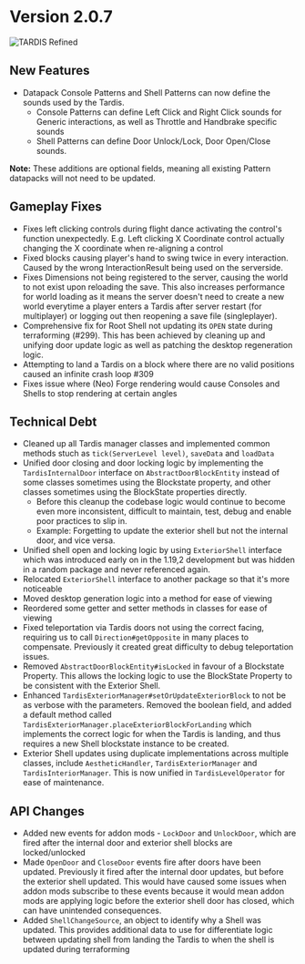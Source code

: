 # Version 2.0.7

![TARDIS Refined](https://wiki.tardisrefined.net/TARDIS-Refined-Wiki/tardis_refined_v2.png)

## New Features

- Datapack Console Patterns and Shell Patterns can now define the sounds used by the Tardis.
  - Console Patterns can define Left Click and Right Click sounds for Generic interactions, as well as Throttle and
    Handbrake specific sounds
  - Shell Patterns can define Door Unlock/Lock, Door Open/Close sounds.

**Note:** These additions are optional fields, meaning all existing Pattern datapacks will not need to be updated.

## Gameplay Fixes

- Fixes left clicking controls during flight dance activating the control's function unexpectedly. E.g. Left clicking X
  Coordinate control actually changing the X coordinate when re-aligning a control
- Fixed blocks causing player's hand to swing twice in every interaction. Caused by the wrong InteractionResult being
  used on the serverside.
- Fixes Dimensions not being registered to the server, causing the world to not exist upon reloading the save. This also
  increases performance for world loading as it means the server doesn't need to create a new world everytime a player
  enters a Tardis after server restart (for multiplayer) or logging out then reopening a save file (singleplayer).
- Comprehensive fix for Root Shell not updating its `OPEN` state during terraforming (#299). This has been achieved by
  cleaning up and unifying door update logic as well as patching the desktop regeneration logic.
- Attempting to land a Tardis on a block where there are no valid positions caused an infinite crash loop #309
- Fixes issue where (Neo) Forge rendering would cause Consoles and Shells to stop rendering at certain angles

## Technical Debt
- Cleaned up all Tardis manager classes and implemented common methods stuch as ``tick(ServerLevel level)``,
  ``saveData`` and ``loadData``
- Unified door closing and door locking logic by implementing the ``TardisInternalDoor`` interface on
  ``AbstractDoorBlockEntity`` instead of some classes sometimes using the Blockstate property, and other classes
  sometimes using the BlockState properties directly.
  - Before this cleanup the codebase logic would continue to become even more inconsistent, difficult to maintain, test,
    debug and enable poor practices to slip in.
  - Example: Forgetting to update the exterior shell but not the internal door, and vice versa.
- Unified shell open and locking logic by using ``ExteriorShell`` interface which was introduced early on in the 1.19,2
  development but was hidden in a random package and never referenced again.
- Relocated ``ExteriorShell`` interface to another package so that it's more noticeable
- Moved desktop generation logic into a method for ease of viewing
- Reordered some getter and setter methods in classes for ease of viewing
- Fixed teleportation via Tardis doors not using the correct facing, requiring us to call `Direction#getOpposite` in
  many places to compensate. Previously it created great difficulty to debug teleportation issues.
- Removed `AbstractDoorBlockEntity#isLocked` in favour of a Blockstate Property. This allows the locking logic to use
  the BlockState Property to be consistent with the Exterior Shell.
- Enhanced ``TardisExteriorManager#setOrUpdateExteriorBlock`` to not be as verbose with the parameters. Removed the
  boolean field, and added a default method called ``TardisExteriorManager.placeExteriorBlockForLanding`` which
  implements the correct logic for when the Tardis is landing, and thus requires a new Shell blockstate instance to be
  created.
- Exterior Shell updates using duplicate implementations across multiple classes, include `AestheticHandler`,
  `TardisExteriorManager` and `TardisInteriorManager`. This is now unified in `TardisLevelOperator` for ease of
  maintenance.

## API Changes

- Added new events for addon mods - `LockDoor` and `UnlockDoor`, which are fired after the internal door and exterior
  shell blocks are locked/unlocked
- Made `OpenDoor` and `CloseDoor` events fire after doors have been updated. Previously it fired after the internal door
  updates, but before the exterior shell updated. This would have caused some issues when addon mods subscribe to these
  events because it would mean addon mods are applying logic before the exterior shell door has closed, which can have
  unintended consequences.
- Added `ShellChangeSource`, an object to identify why a Shell was updated. This provides additional data to use for
  differentiate logic between updating shell from landing the Tardis to when the shell is updated during terraforming

